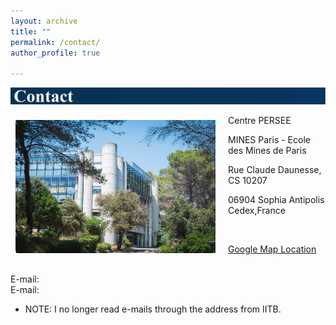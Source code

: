 ```yaml
---
layout: archive
title: ""
permalink: /contact/ 
author_profile: true

---
```

![Alt text](/images/Contact.svg)

<img align="left" src="/_pages/236058291_10159463621814084_9058841322974235832_n.jpg" style="width: 320px; border-radius: 10px; padding: 8px 20px 3px 8px"/>

Centre PERSEE

MINES Paris - Ecole des Mines de Paris 

Rue Claude Daunesse, CS 10207 

06904 Sophia Antipolis Cedex,France 

&nbsp;

[Google Map Location](https://www.google.fr/maps/place/Universit%C3%A9+Paris+Sciences+%26+Lettres+(Mines+Paristech)/@43.6142491,7.0504918,17z/data=!3m1!4b1!4m12!1m6!3m5!1s0x12cc2b0117f1e2c5:0xb1ea5aeeac7de65d!2sMines+Paris+-+PSL+-+Cemef!8m2!3d43.6147599!4d7.0519561!3m4!1s0x0:0x61b38ed58b045ecf!8m2!3d43.6142491!4d7.0526805?hl=fr)
&nbsp;

<br clear="left"/>
E-mail: <mailto:biswarup.mukherjee@minesparis.psl.eu > 
<br clear="left"/>
E-mail: <mailto:biswarup.mukherjee@mines-paristech.fr >


* NOTE: I no longer read e-mails through the address from IITB. 
